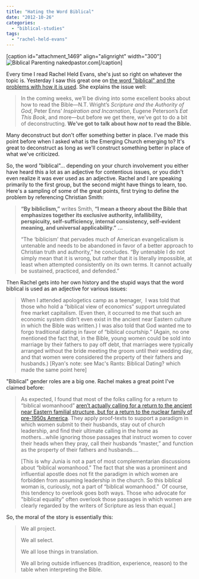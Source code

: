 ```yaml
---
title: "Hating the Word Biblical"
date: "2012-10-26"
categories: 
  - "biblical-studies"
tags: 
  - "rachel-held-evans"
---
```


\[caption id="attachment\_1469" align="alignright" width="300"\]![Biblical Parenting](images/Biblical-Parenting-300x300.jpg) nakedpastor.com\[/caption\]

Every time I read Rachel Held Evans, she's just so right on whatever the topic is. Yesterday I saw this great one on [the word "biblical" and the problems with how it is used](http://rachelheldevans.com/blog/bible-made-impossible-biblical "Rachel Held Evans | A very \"biblical\" blog post"). She explains the issue well:

> In the coming weeks, we’ll be diving into some excellent books about how to read the Bible—N.T. Wright’s _Scripture and the Authority of God_, Peter Enns’ _Inspiration and Incarnation_, Eugene Peterson’s _Eat This Book_, and more—but before we get there, we’ve got to do a bit of deconstructing. **We’ve got to talk about how _not_ to read the Bible.**

Many deconstruct but don't offer something better in place. I've made this point before when I asked what is the Emerging Church emerging to? It's great to deconstruct as long as we'll construct something better in place of what we've criticized.

<!--more-->

So, the word "biblical"... depending on your church involvement you either have heard this a lot as an adjective for contentious issues, or you didn't even realize it was ever used as an adjective. Rachel and I are speaking primarily to the first group, but the second might have things to learn, too. Here's a sampling of some of the great points, first trying to define the problem by referencing Christian Smith:

> **“By bibliclism,”** writes Smith, **“I mean a theory about the Bible that emphasizes together its exclusive authority, infallibility, perspicuity, self-sufficiency, internal consistency, self-evident meaning, and universal applicability.” ...**
> 
> “The ‘biblicism’ that pervades much of American evangelicalism is untenable and needs to be abandoned in favor of a better approach to Christian truth and authority,” he concludes. “By untenable I do not simply mean that it is wrong, but rather that it is literally impossible, at least when attempted consistently on its own terms. It cannot actually be sustained, practiced, and defended.”

Then Rachel gets into her own history and the stupid ways that the word biblical is used as an adjective for various issues:

> When I attended apologetics camp as a teenager,  I was told that those who hold a “biblical view of economics” support unregulated free market capitalism. (Even then, it occurred to me that such an economic system didn’t even exist in the ancient near Eastern culture in which the Bible was written.) I was also told that God wanted me to forgo traditional dating in favor of “biblical courtship.” (Again, no one mentioned the fact that, in the Bible, young women could be sold into marriage by their fathers to pay off debt, that marriages were typically arranged without the bride meeting the groom until their wedding day, and that women were considered the property of their fathers and husbands.) \[Ryan's note: see Mac's Rants: Biblical Dating? which made the same point here\]

"Biblical" gender roles are a big one. Rachel makes a great point I've claimed before:

> As expected, I found that most of the folks calling for a return to “biblical womanhood” [aren’t actually calling for a return to the ancient near Eastern familial structure, but for a return to the nuclear family of pre-1950s America](http://rachelheldevans.com/blog/esther-and-vashti). They apply proof-texts to support a paradigm in which women submit to their husbands, stay out of church leadership, and find their ultimate calling in the home as mothers...while ignoring those passages that instruct women to cover their heads when they pray, call their husbands “master,” and function as the property of their fathers and husbands....
> 
> \[This is why Junia is not a part of most complementarian discussions about “biblical womanhood.” The fact that she was a prominent and influential apostle does not fit the paradigm in which women are forbidden from assuming leadership in the church. So this biblical woman is, curiously, not a part of “biblical womanhood.”  Of course, this tendency to overlook goes both ways. Those who advocate for "biblical equality" often overlook those passages in which women are clearly regarded by the writers of Scripture as less than equal.\]

So, the moral of the story is essentially this:

> We all project.
> 
> We all select.
> 
> We all lose things in translation.
> 
> We all bring outside influences (tradition, experience, reason) to the table when interpreting the Bible.
